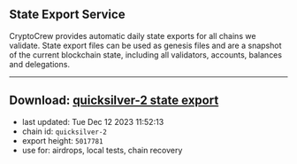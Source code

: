 ## State Export Service
CryptoCrew provides automatic daily state exports for all chains we validate. State export files can be used as genesis files and are a snapshot of the current blockchain state, including all validators, accounts, balances and delegations.

---
**Download: [quicksilver-2 state export](https://dl.ccvalidators.com/SERVICE/quicksilver/quicksilver-2_export_5017781.json)**
---

- last updated: Tue Dec 12 2023 11:52:13
- chain id: `quicksilver-2`
- export height: `5017781`
- use for: airdrops, local tests, chain recovery
